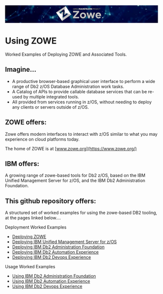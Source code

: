 ![zowelogo](/images/zowelogo.JPG)

# Using ZOWE
Worked Examples of Deploying ZOWE and Associated Tools.

## Imagine...
* A productive browser-based graphical user interface to perform a wide range of Db2 z/OS Database Administration work tasks. 
* A Catalog of APIs to provide callable database services that can be re-used by multiple integrated tools.
* All provided from services running in z/OS, without needing to deploy any clients or servers outside of z/OS.

## ZOWE offers:
Zowe offers modern interfaces to interact with z/OS similar to what you may experience on cloud platforms today. 

The home of ZOWE is at [www.zowe.org](https://www.zowe.org/)

## IBM offers:
A growing range of zowe-based tools for Db2 z/OS, based on the IBM Unified Management Server for z/OS, and the IBM Db2 Administration Foundation.

## This github repository offers:
A structured set of worked examples for using the zowe-based DB2 tooling, at the pages linked below....

Deployment Worked Examples
* [Deploying ZOWE](https://github.com/zeditor01/using_zowe/blob/main/docs/deploying_zowe.md)
* [Deploying IBM Unified Management Server for z/OS](https://github.com/zeditor01/using_zowe/blob/main/docs/deploying_ums.md)
* [Deploying IBM Db2 Administration Foundation](https://github.com/zeditor01/using_zowe/blob/main/docs/deploying_db2adminfoundation.md)
* [Deploying IBM Db2 Automation Experience](https://github.com/zeditor01/using_zowe/blob/main/docs/deploying_db2automationexperience.md)
* [Deploying IBM Db2 Devops Experience](https://github.com/zeditor01/using_zowe/blob/main/docs/deploying_db2devopsexperience.md)

Usage Worked Examples
* [Using IBM Db2 Administration Foundation](https://github.com/zeditor01/using_zowe/blob/main/docs/using_db2adminfoundation.md)
* [Using IBM Db2 Automation Experience](https://github.com/zeditor01/using_zowe/blob/main/docs/using_db2automationexperience.md)
* [Using IBM Db2 Devops Experience](https://github.com/zeditor01/using_zowe/blob/main/docs/using_db2evopsexperience.md)




